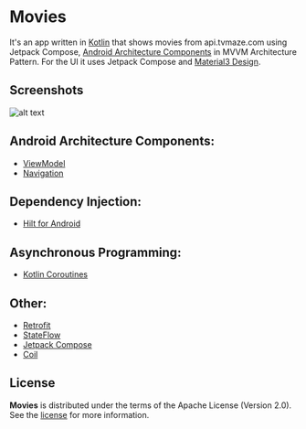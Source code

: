 # Movies
It's an app written in [Kotlin][1] that shows movies from api.tvmaze.com using Jetpack Compose, [Android Architecture Components][2] in MVVM Architecture Pattern. For the UI it uses Jetpack Compose and [Material3 Design][11].

## Screenshots
![alt text](https://i.ibb.co/dr9yvnq/Movies.png)

## Android Architecture Components:

* [ViewModel][4]
* [Navigation][8]

## Dependency Injection:

* [Hilt for Android][5]

## Asynchronous Programming:

* [Kotlin Coroutines][6]

## Other:

* [Retrofit][9]
* [StateFlow][3]
* [Jetpack Compose][7]
* [Coil][10]

## License

**Movies** is distributed under the terms of the Apache License (Version 2.0). See the
[license](LICENSE) for more information.

[1]: https://kotlinlang.org/
[2]: https://developer.android.com/topic/libraries/architecture
[3]: https://developer.android.com/kotlin/flow/stateflow-and-sharedflow
[4]: https://developer.android.com/topic/libraries/architecture/viewmodel
[5]: https://developer.android.com/training/dependency-injection/hilt-android
[6]: https://kotlinlang.org/docs/coroutines-overview.html
[7]: https://developer.android.com/jetpack/compose
[8]: https://developer.android.com/guide/navigation
[9]: https://square.github.io/retrofit/
[10]: https://coil-kt.github.io/coil/compose/
[11]: https://m3.material.io/
